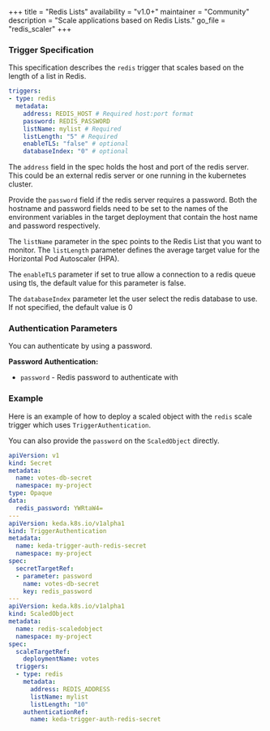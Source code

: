 +++
title = "Redis Lists"
availability = "v1.0+"
maintainer = "Community"
description = "Scale applications based on Redis Lists."
go_file = "redis_scaler"
+++

### Trigger Specification

This specification describes the `redis` trigger that scales based on the length of a list in Redis.

```yaml
triggers:
- type: redis
  metadata:
    address: REDIS_HOST # Required host:port format
    password: REDIS_PASSWORD
    listName: mylist # Required
    listLength: "5" # Required
    enableTLS: "false" # optional
    databaseIndex: "0" # optional
```

The `address` field in the spec holds the host and port of the redis server. This could be an external redis server or one running in the kubernetes cluster.

Provide the `password` field if the redis server requires a password. Both the hostname and password fields need to be set to the names of the environment variables in the target deployment that contain the host name and password respectively.

The `listName` parameter in the spec points to the Redis List that you want to monitor. The `listLength` parameter defines the average target value for the Horizontal Pod Autoscaler (HPA).

The `enableTLS` parameter if set to true allow a connection to a redis queue using tls, the default value for this parameter is false.

The `databaseIndex` parameter let the user select the redis database to use. If not specified, the default value is 0

### Authentication Parameters

You can authenticate by using a password.

**Password Authentication:**

- `password` - Redis password to authenticate with

### Example

Here is an example of how to deploy a scaled object with the `redis` scale trigger which uses `TriggerAuthentication`.

You can also provide the `password` on the `ScaledObject` directly.

```yaml
apiVersion: v1
kind: Secret
metadata:
  name: votes-db-secret
  namespace: my-project
type: Opaque
data:
  redis_password: YWRtaW4=
---
apiVersion: keda.k8s.io/v1alpha1
kind: TriggerAuthentication
metadata:
  name: keda-trigger-auth-redis-secret
  namespace: my-project
spec:
  secretTargetRef:
  - parameter: password
    name: votes-db-secret
    key: redis_password
---
apiVersion: keda.k8s.io/v1alpha1
kind: ScaledObject
metadata:
  name: redis-scaledobject
  namespace: my-project
spec:
  scaleTargetRef:
    deploymentName: votes
  triggers:
  - type: redis
    metadata:
      address: REDIS_ADDRESS
      listName: mylist
      listLength: "10"
    authenticationRef:
      name: keda-trigger-auth-redis-secret
```
